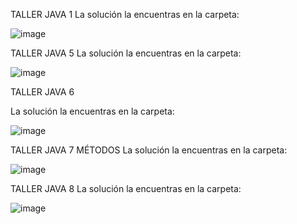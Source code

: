 TALLER JAVA 1
La solución la encuentras en la carpeta:

![image](https://github.com/user-attachments/assets/12ae6b44-3763-44d2-84d5-ca4a6eaef06b)




TALLER JAVA 5
La solución la encuentras en la carpeta:

![image](https://github.com/user-attachments/assets/091300b7-4233-4a2d-92ed-7f1e48870a39)




TALLER JAVA 6 

La solución la encuentras en la carpeta:

![image](https://github.com/user-attachments/assets/cf9a8592-68eb-4ffc-9467-0ccc9ce2f5a1)



TALLER JAVA 7 MÉTODOS 
La solución la encuentras en la carpeta:

![image](https://github.com/user-attachments/assets/39e9f697-3257-49fe-a7d6-94b2c6e5a305)



TALLER JAVA 8 
La solución la encuentras en la carpeta:

![image](https://github.com/user-attachments/assets/37beb4e8-0947-469e-932f-e964d03f8341)


